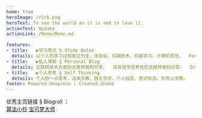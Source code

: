 ```yaml
---
home: true
heroImage: /rick.png
heroText: To see the world as it is and to love it. 
actionText: Update
actionLink: /Meme/Meme.md

features:
- title:   ▶学习笔记 § Study Notes
  details: 以个人的学习过程笔记为主，涉及前、后端技术、机器学习、计算机视觉。  Personal study notes, involving Software Engineering, Machine Learning, Computer Vision, etc.
- title:   ▶私人博客 § Personal Blog
  details: 互联网技术方面的文章转载和分享、  具有哲学思考性的文献转载和分享。  Internet technical articles sharing and philosophical literature sharing Blog.
- title:   ▶个人思考 § Self Thinking
  details: 个人的一点思考，涉及宗教、西方哲学、个人经历、意识形态、形而上学等。     Involving religion, Western philosophy, personal experience, ideology, metaphysics, etc.
footer: Powered.Veupress | Created.Shane
---
```

优秀主页链接 § Blogroll ：<br>
[算法小抄](https://labuladong.gitbook.io/algo/)
[宝可梦大师](http://speech.ee.ntu.edu.tw/~tlkagk/)
